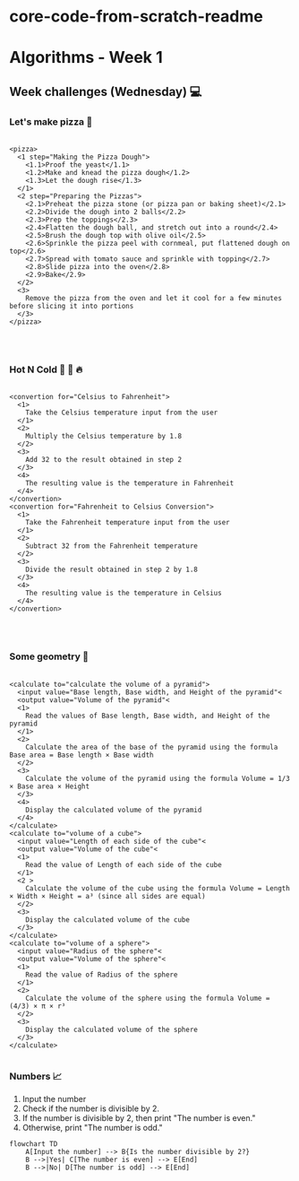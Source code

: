 # core-code-from-scratch-readme


<h1>Algorithms - Week 1</h1>

<h2>Week challenges (Wednesday) 💻</h2>
<h3>Let's make pizza 🍕</h3>
<pre>
  <code>
&lt;pizza&gt;
  &lt;1 step="Making the Pizza Dough"&gt;
    &lt;1.1&gt;Proof the yeast&lt;/1.1&gt;
    &lt;1.2&gt;Make and knead the pizza dough&lt;/1.2&gt;
    &lt;1.3&gt;Let the dough rise&lt;/1.3&gt;       
  &lt;/1&gt;
  &lt;2 step="Preparing the Pizzas"&gt;
    &lt;2.1&gt;Preheat the pizza stone (or pizza pan or baking sheet)&lt;/2.1&gt;
    &lt;2.2&gt;Divide the dough into 2 balls&lt;/2.2&gt;
    &lt;2.3&gt;Prep the toppings&lt;/2.3&gt;
    &lt;2.4&gt;Flatten the dough ball, and stretch out into a round&lt;/2.4&gt;
    &lt;2.5&gt;Brush the dough top with olive oil&lt;/2.5&gt;
    &lt;2.6&gt;Sprinkle the pizza peel with cornmeal, put flattened dough on top&lt;/2.6&gt;
    &lt;2.7&gt;Spread with tomato sauce and sprinkle with topping&lt;/2.7&gt;
    &lt;2.8&gt;Slide pizza into the oven&lt;/2.8&gt;
    &lt;2.9&gt;Bake&lt;/2.9&gt;
  &lt;/2&gt;
  &lt;3&gt;
    Remove the pizza from the oven and let it cool for a few minutes before slicing it into portions
  &lt;/3&gt;
&lt;/pizza&gt;
  </code>
</pre>

<br>

<h3>Hot N Cold 🤒 🧊 🔥</h3>
<pre>
  <code>
&lt;convertion for="Celsius to Fahrenheit"&gt;
  &lt;1&gt;
    Take the Celsius temperature input from the user      
  &lt;/1&gt;
  &lt;2&gt;
    Multiply the Celsius temperature by 1.8
  &lt;/2&gt;
  &lt;3&gt;
    Add 32 to the result obtained in step 2
  &lt;/3&gt;
  &lt;4&gt;
    The resulting value is the temperature in Fahrenheit
  &lt;/4&gt;
&lt;/convertion&gt;
&lt;convertion for="Fahrenheit to Celsius Conversion"&gt;
  &lt;1&gt;
    Take the Fahrenheit temperature input from the user     
  &lt;/1&gt;
  &lt;2&gt;
    Subtract 32 from the Fahrenheit temperature
  &lt;/2&gt;
  &lt;3&gt;
    Divide the result obtained in step 2 by 1.8
  &lt;/3&gt;
  &lt;4&gt;
    The resulting value is the temperature in Celsius
  &lt;/4&gt;
&lt;/convertion&gt;
  </code>
</pre>

<br>

<h3>Some geometry 📐</h3>
<pre>
  <code>
&lt;calculate to="calculate the volume of a pyramid"&gt;
  &lt;input value="Base length, Base width, and Height of the pyramid"&lt;
  &lt;output value="Volume of the pyramid"&lt;
  &lt;1&gt;
    Read the values of Base length, Base width, and Height of the pyramid    
  &lt;/1&gt;
  &lt;2&gt;
    Calculate the area of the base of the pyramid using the formula Base area = Base length × Base width
  &lt;/2&gt;
  &lt;3&gt;
    Calculate the volume of the pyramid using the formula Volume = 1/3 × Base area × Height
  &lt;/3&gt;
  &lt;4&gt;
    Display the calculated volume of the pyramid
  &lt;/4&gt;
&lt;/calculate&gt;
&lt;calculate to="volume of a cube"&gt;
  &lt;input value="Length of each side of the cube"&lt;
  &lt;output value="Volume of the cube"&lt;
  &lt;1&gt;
    Read the value of Length of each side of the cube     
  &lt;/1&gt;
  &lt;2 &gt;
    Calculate the volume of the cube using the formula Volume = Length × Width × Height = a³ (since all sides are equal)
  &lt;/2&gt;
  &lt;3&gt;
    Display the calculated volume of the cube
  &lt;/3&gt;
&lt;/calculate&gt;
&lt;calculate to="volume of a sphere"&gt;
  &lt;input value="Radius of the sphere"&lt;
  &lt;output value="Volume of the sphere"&lt;
  &lt;1&gt;
    Read the value of Radius of the sphere     
  &lt;/1&gt;
  &lt;2&gt;
    Calculate the volume of the sphere using the formula Volume = (4/3) × π × r³
  &lt;/2&gt;
  &lt;3&gt;
    Display the calculated volume of the sphere
  &lt;/3&gt;
&lt;/calculate&gt;
  </code>
</pre>


<h3>Numbers 📈</h3>

1. Input the number
2. Check if the number is divisible by 2.
3. If the number is divisible by 2, then print "The number is even."
4. Otherwise, print "The number is odd."

```mermaid
flowchart TD
    A[Input the number] --> B{Is the number divisible by 2?}
    B -->|Yes| C[The number is even] --> E[End]
    B -->|No| D[The number is odd] --> E[End]
